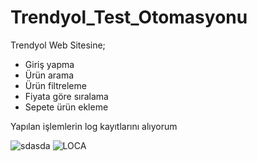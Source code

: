 # Trendyol_Test_Otomasyonu
Trendyol Web Sitesine;
<ul>
  <li>Giriş yapma</li>
  <li>Ürün arama</li>
  <li>Ürün filtreleme</li>
  <li>Fiyata göre sıralama</li>
  <li>Sepete ürün ekleme</li>
</ul>
<p>Yapılan işlemlerin log kayıtlarını alıyorum</p>

![sdasda](https://user-images.githubusercontent.com/37083519/157303604-64dbb0ef-ea1a-4806-9f72-1161ae2bed99.JPG)
![LOCA](https://user-images.githubusercontent.com/37083519/157303430-0d24cf1f-534d-443a-b014-e5c5a3ad00f3.JPG)
